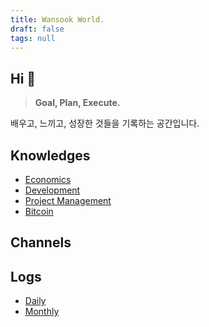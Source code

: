 ```yaml
---
title: Wansook World.
draft: false
tags: null
---
```


## Hi 👋

 > 
 > **Goal, Plan, Execute.**

배우고, 느끼고, 성장한 것들을 기록하는 공간입니다.

## Knowledges

* [Economics](Economics.md)
* [Development](Development.md)
* [Project Management](Project%20Management.md)
* [Bitcoin](Knowledges/Bitcoin/Bitcoin.md)

## Channels

## Logs

* [Daily](Logs/Daily/Daily.md)
* [Monthly](Logs/Monthly/Monthly.md)
